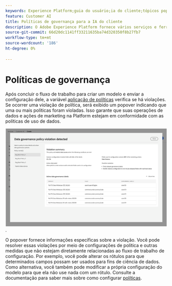 ```yaml
---
keywords: Experience Platform;guia do usuário;ia do cliente;tópicos populares;controles de acesso;criar modelo;
feature: Customer AI
title: Políticas de governança para a IA do cliente
description: O Adobe Experience Platform fornece vários serviços e ferramentas que permitem controlar com confiança os dados de experiência coletados.
source-git-commit: 66d20dc1141ff33211635ba74d320350f8b27fb7
workflow-type: tm+mt
source-wordcount: '186'
ht-degree: 0%

---
```



# Políticas de governança

Após concluir o fluxo de trabalho para criar um modelo e enviar a configuração dele, a variável [aplicação de políticas](/help/data-governance/enforcement/auto-enforcement.md) verifica se há violações. Se ocorrer uma violação de política, será exibido um popover indicando que uma ou mais políticas foram violadas. Isso garante que suas operações de dados e ações de marketing na Platform estejam em conformidade com as políticas de uso de dados.

![Um popover exibindo informações sobre a violação de política](../images/user-guide/policy-violation-popover-cai.png).

O popover fornece informações específicas sobre a violação. Você pode resolver essas violações por meio de configurações de política e outras medidas que não estejam diretamente relacionadas ao fluxo de trabalho de configuração. Por exemplo, você pode alterar os rótulos para que determinados campos possam ser usados para fins de ciência de dados. Como alternativa, você também pode modificar a própria configuração do modelo para que ela não use nada com um rótulo. Consulte a documentação para saber mais sobre como configurar [políticas](/help/data-governance/policies/overview.md).